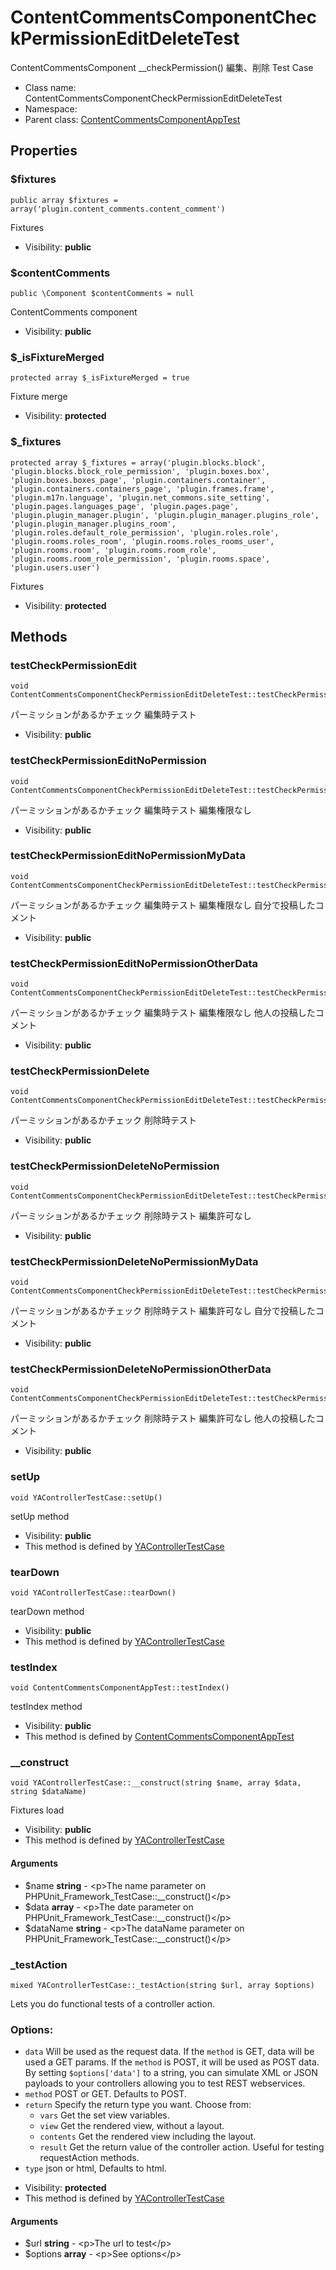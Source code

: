 ContentCommentsComponentCheckPermissionEditDeleteTest
===============

ContentCommentsComponent __checkPermission() 編集、削除 Test Case




* Class name: ContentCommentsComponentCheckPermissionEditDeleteTest
* Namespace: 
* Parent class: [ContentCommentsComponentAppTest](ContentCommentsComponentAppTest.md)





Properties
----------


### $fixtures

    public array $fixtures = array('plugin.content_comments.content_comment')

Fixtures



* Visibility: **public**


### $contentComments

    public \Component $contentComments = null

ContentComments component



* Visibility: **public**


### $_isFixtureMerged

    protected array $_isFixtureMerged = true

Fixture merge



* Visibility: **protected**


### $_fixtures

    protected array $_fixtures = array('plugin.blocks.block', 'plugin.blocks.block_role_permission', 'plugin.boxes.box', 'plugin.boxes.boxes_page', 'plugin.containers.container', 'plugin.containers.containers_page', 'plugin.frames.frame', 'plugin.m17n.language', 'plugin.net_commons.site_setting', 'plugin.pages.languages_page', 'plugin.pages.page', 'plugin.plugin_manager.plugin', 'plugin.plugin_manager.plugins_role', 'plugin.plugin_manager.plugins_room', 'plugin.roles.default_role_permission', 'plugin.roles.role', 'plugin.rooms.roles_room', 'plugin.rooms.roles_rooms_user', 'plugin.rooms.room', 'plugin.rooms.room_role', 'plugin.rooms.room_role_permission', 'plugin.rooms.space', 'plugin.users.user')

Fixtures



* Visibility: **protected**


Methods
-------


### testCheckPermissionEdit

    void ContentCommentsComponentCheckPermissionEditDeleteTest::testCheckPermissionEdit()

パーミッションがあるかチェック 編集時テスト



* Visibility: **public**




### testCheckPermissionEditNoPermission

    void ContentCommentsComponentCheckPermissionEditDeleteTest::testCheckPermissionEditNoPermission()

パーミッションがあるかチェック 編集時テスト 編集権限なし



* Visibility: **public**




### testCheckPermissionEditNoPermissionMyData

    void ContentCommentsComponentCheckPermissionEditDeleteTest::testCheckPermissionEditNoPermissionMyData()

パーミッションがあるかチェック 編集時テスト 編集権限なし 自分で投稿したコメント



* Visibility: **public**




### testCheckPermissionEditNoPermissionOtherData

    void ContentCommentsComponentCheckPermissionEditDeleteTest::testCheckPermissionEditNoPermissionOtherData()

パーミッションがあるかチェック 編集時テスト 編集権限なし 他人の投稿したコメント



* Visibility: **public**




### testCheckPermissionDelete

    void ContentCommentsComponentCheckPermissionEditDeleteTest::testCheckPermissionDelete()

パーミッションがあるかチェック 削除時テスト



* Visibility: **public**




### testCheckPermissionDeleteNoPermission

    void ContentCommentsComponentCheckPermissionEditDeleteTest::testCheckPermissionDeleteNoPermission()

パーミッションがあるかチェック 削除時テスト 編集許可なし



* Visibility: **public**




### testCheckPermissionDeleteNoPermissionMyData

    void ContentCommentsComponentCheckPermissionEditDeleteTest::testCheckPermissionDeleteNoPermissionMyData()

パーミッションがあるかチェック 削除時テスト 編集許可なし 自分で投稿したコメント



* Visibility: **public**




### testCheckPermissionDeleteNoPermissionOtherData

    void ContentCommentsComponentCheckPermissionEditDeleteTest::testCheckPermissionDeleteNoPermissionOtherData()

パーミッションがあるかチェック 削除時テスト 編集許可なし 他人の投稿したコメント



* Visibility: **public**




### setUp

    void YAControllerTestCase::setUp()

setUp method



* Visibility: **public**
* This method is defined by [YAControllerTestCase](YAControllerTestCase.md)




### tearDown

    void YAControllerTestCase::tearDown()

tearDown method



* Visibility: **public**
* This method is defined by [YAControllerTestCase](YAControllerTestCase.md)




### testIndex

    void ContentCommentsComponentAppTest::testIndex()

testIndex method



* Visibility: **public**
* This method is defined by [ContentCommentsComponentAppTest](ContentCommentsComponentAppTest.md)




### __construct

    void YAControllerTestCase::__construct(string $name, array $data, string $dataName)

Fixtures load



* Visibility: **public**
* This method is defined by [YAControllerTestCase](YAControllerTestCase.md)


#### Arguments
* $name **string** - &lt;p&gt;The name parameter on PHPUnit_Framework_TestCase::__construct()&lt;/p&gt;
* $data **array** - &lt;p&gt;The date parameter on PHPUnit_Framework_TestCase::__construct()&lt;/p&gt;
* $dataName **string** - &lt;p&gt;The dataName parameter on PHPUnit_Framework_TestCase::__construct()&lt;/p&gt;



### _testAction

    mixed YAControllerTestCase::_testAction(string $url, array $options)

Lets you do functional tests of a controller action.

### Options:

- `data` Will be used as the request data. If the `method` is GET,
  data will be used a GET params. If the `method` is POST, it will be used
  as POST data. By setting `$options['data']` to a string, you can simulate XML or JSON
  payloads to your controllers allowing you to test REST webservices.
- `method` POST or GET. Defaults to POST.
- `return` Specify the return type you want. Choose from:
    - `vars` Get the set view variables.
    - `view` Get the rendered view, without a layout.
    - `contents` Get the rendered view including the layout.
    - `result` Get the return value of the controller action. Useful
      for testing requestAction methods.
- `type` json or html, Defaults to html.

* Visibility: **protected**
* This method is defined by [YAControllerTestCase](YAControllerTestCase.md)


#### Arguments
* $url **string** - &lt;p&gt;The url to test&lt;/p&gt;
* $options **array** - &lt;p&gt;See options&lt;/p&gt;


